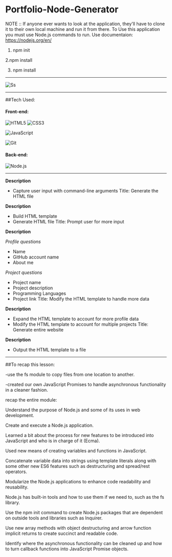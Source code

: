 # Portfolio-Node-Generator



NOTE :: If anyone ever wants to look at the application, they'll have to clone it to their own local machine and run it from there. 
To Use this application you must use Node.js commands to run.
Use documentaion:     https://nodejs.org/en/

1. npm init

2.npm install

3. npm install


___________________________________________________________________________________________________________________________________________________________________

![Ss](https://karltunmoreno.github.io/My-Portfolio/assets/images/portpic.jpg)

__________________________________________________________________________________________________________________________________________________________________
##Tech Used:

  
  #### Front-end:
 
![HTML5](https://img.shields.io/badge/html5-%23E34F26.svg?logo=html5&logoColor=white&style=for-the-badge)
![CSS3](https://img.shields.io/badge/css3-%231572B6.svg?logo=css3&logoColor=white&style=for-the-badge)

![JavaScript](https://img.shields.io/badge/-JavaScript-%23F7DF1C?style=flat-square&logo=javascript&logoColor=000000&color=d1b01f)

![Git](https://img.shields.io/badge/git-%23F05033.svg?logo=git&logoColor=white&style=for-the-badge)
	
#### Back-end:
 ![Node.js ](https://img.shields.io/badge/node.js-6DA55F?logo=node.js&logoColor=white&style=for-the-badge)

________________________________________________________________________________________________________________________________________________________________

  **Description**

  - Capture user input with command-line arguments
  Title: Generate the HTML file

  **Description**

  - Build HTML template
  - Generate HTML file
  Title: Prompt user for more input

  **Description**

  _Profile questions_

  - Name
  - GitHub account name
  - About me

  _Project questions_

  - Project name
  - Project description
  - Programming Languages
  - Project link
  Title: Modify the HTML template to handle more data

  **Description**

  - Expand the HTML template to account for more profile data
  - Modify the HTML template to account for multiple projects
  Title: Generate entire website

  **Description**

  - Output the HTML template to a file

________________________________________________________________________________________________________________________________________________________________
##To recap this lesson:

 -use the fs module to copy files from one location to another.

-created our own JavaScript Promises to handle asynchronous functionality in a cleaner fashion.

 recap the entire module:

Understand the purpose of Node.js and some of its uses in web development.

Create and execute a Node.js application.

Learned a bit about the process for new features to be introduced into JavaScript and who is in charge of it (Ecma).

Used new means of creating variables and functions in JavaScript.

Concatenate variable data into strings using template literals along with some other new ES6 features such as destructuring and spread/rest operators.

Modularize the Node.js applications to enhance code readability and reusability.

 Node.js has built-in tools and how to use them if we need to, such as the fs library.

Use the npm init command to create Node.js packages that are dependent on outside tools and libraries such as Inquirer.

Use new array methods with object destructuring and arrow function implicit returns to create succinct and readable code.

Identify where the asynchronous functionality can be cleaned up and how to turn callback functions into JavaScript Promise objects.



